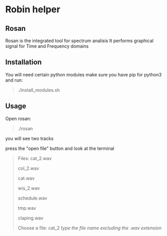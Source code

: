 # Robin helper
## Rosan
Rosan is the integrated tool for spectrum analisis
It performs graphical signal for Time and Frequency domains

## Installation
You will need certain python modules
make sure you have pip for python3 and run:
> ./install_modules.sh


## Usage

Open rosan:

> ./rosan

you will see two tracks

press the "open file" button and look at the terminal

>Files:
>cat_2.wav
>
>col_2.wav
>
>cat.wav
>
>wis_2.wav
>
>schedule.wav
>
>tmp.wav
>
>claping.wav
>
>Choose a file: cat_2  *type the file name excluding the .wav extension*
